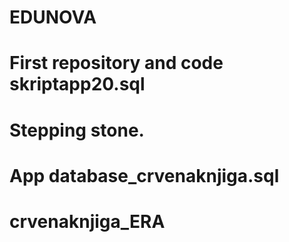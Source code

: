 # EDUNOVA
# First repository and code skriptapp20.sql 
# Stepping stone.
# App database_crvenaknjiga.sql
# crvenaknjiga_ERA
